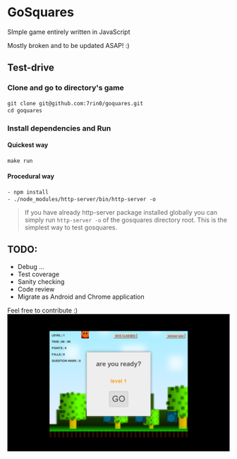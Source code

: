 # GoSquares
SImple game entirely written in JavaScript

Mostly broken and to be updated ASAP! :)

## Test-drive
### Clone and go to directory's game
```
git clone git@github.com:7rin0/goquares.git
cd goquares
```

### Install dependencies and Run
#### Quickest way
```
make run
```
#### Procedural way
```
- npm install
- ./node_modules/http-server/bin/http-server -o
```

> If you have already http-server package installed globally you can simply run ```http-server -o``` of the gosquares directory root. This is the simplest way to test gosquares.

## TODO:
- Debug ...
- Test coverage
- Sanity checking
- Code review
- Migrate as Android and Chrome application


Feel free to contribute :)
![alt tag](https://raw.githubusercontent.com/7rin0/goquares/master/images/screenshot.png)
